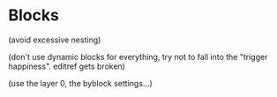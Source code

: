 # Blocks

(avoid excessive nesting)

(don't use dynamic blocks for everything, try not to fall into the "trigger happiness". editref gets broken)

(use the layer 0, the byblock settings...)